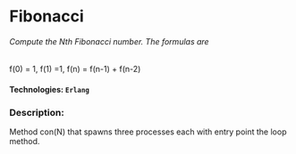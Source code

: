 # Fibonacci  

###### Compute the Nth Fibonacci number. The formulas are
f(0) = 1, f(1) =1, f(n) = f(n-1) + f(n-2)

#### Technologies: `Erlang`

### Description:
Method con(N) that spawns three processes each with entry point the 
loop method.  
